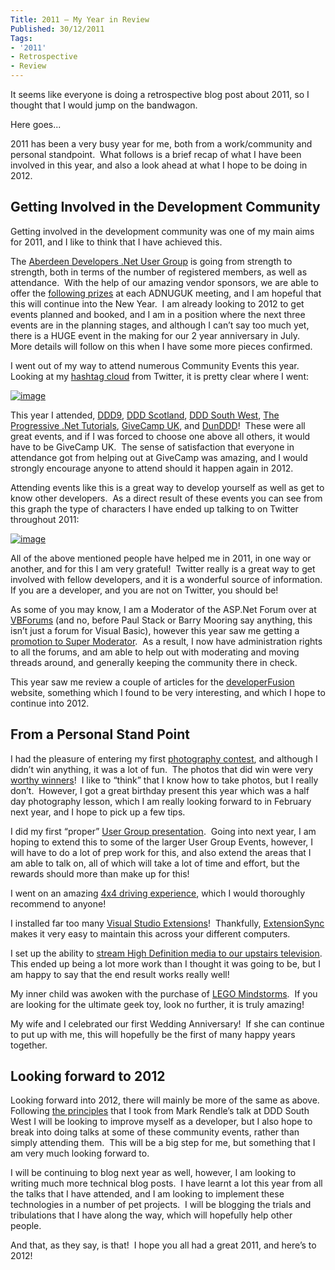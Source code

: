 ```yaml
---
Title: 2011 – My Year in Review
Published: 30/12/2011
Tags:
- '2011'
- Retrospective
- Review
---
```


It seems like everyone is doing a retrospective blog post about 2011, so I thought that I would jump on the bandwagon.

Here goes...

2011 has been a very busy year for me, both from a work/community and personal standpoint.  What follows is a brief recap of what I have been involved in this year, and also a look ahead at what I hope to be doing in 2012.

## Getting Involved in the Development Community

Getting involved in the development community was one of my main aims for 2011, and I like to think that I have achieved this.

The [Aberdeen Developers .Net User Group](http://aberdeendevelopers.co.uk/) is going from strength to strength, both in terms of the number of registered members, as well as attendance.  With the help of our amazing vendor sponsors, we are able to offer the [following prizes](http://www.gep13.co.uk/blog/confirmed-swag-for-adnug-events) at each ADNUGUK meeting, and I am hopeful that this will continue into the New Year.  I am already looking to 2012 to get events planned and booked, and I am in a position where the next three events are in the planning stages, and although I can’t say too much yet, there is a HUGE event in the making for our 2 year anniversary in July.  More details will follow on this when I have some more pieces confirmed.

I went out of my way to attend numerous Community Events this year.  Looking at my [hashtag cloud](http://tweetstats.com/graphs/gep13#tcloud) from Twitter, it is pretty clear where I went:

[![image](http://www.gep13.co.uk/blog/wp-content/uploads/2011/12/image8.png)](http://tweetstats.com/graphs/gep13#tcloud)

This year I attended, [DDD9](http://www.gep13.co.uk/blog/a-review-of-ddd9-by-a-ddd-virgin), [DDD Scotland](http://www.gep13.co.uk/blog/a-review-of-dddscot-by-a-dddscot-virgin), [DDD South West](http://www.gep13.co.uk/blog/a-review-of-dddsw-by-a-dddsw-virgin), [The Progressive .Net Tutorials](http://www.gep13.co.uk/blog/progressive-net-tutorials-a-review-skillsmatter-prognet11), [GiveCamp UK](http://www.gep13.co.uk/blog/my-impressions-of-givecampuk), and [DunDDD](http://www.gep13.co.uk/blog/a-review-of-dunddd)!  These were all great events, and if I was forced to choose one above all others, it would have to be GiveCamp UK.  The sense of satisfaction that everyone in attendance got from helping out at GiveCamp was amazing, and I would strongly encourage anyone to attend should it happen again in 2012.

Attending events like this is a great way to develop yourself as well as get to know other developers.  As a direct result of these events you can see from this graph the type of characters I have ended up talking to on Twitter throughout 2011:

[![image](http://www.gep13.co.uk/blog/wp-content/uploads/2011/12/image9.png)](http://tweetstats.com/graphs/gep13#tcloud)

All of the above mentioned people have helped me in 2011, in one way or another, and for this I am very grateful!  Twitter really is a great way to get involved with fellow developers, and it is a wonderful source of information.  If you are a developer, and you are not on Twitter, you should be!

As some of you may know, I am a Moderator of the ASP.Net Forum over at [VBForums](http://www.vbforums.com/index.php) (and no, before Paul Stack or Barry Mooring say anything, this isn’t just a forum for Visual Basic), however this year saw me getting a [promotion to Super Moderator](http://www.gep13.co.uk/blog/i-have-been-promoted).  As a result, I now have administration rights to all the forums, and am able to help out with moderating and moving threads around, and generally keeping the community there in check.

This year saw me review a couple of articles for the [developerFusion](http://www.developerfusion.com/) website, something which I found to be very interesting, and which I hope to continue into 2012.

## From a Personal Stand Point

I had the pleasure of entering my first [photography contest](http://www.gep13.co.uk/blog/vbforums-photography-contest), and although I didn’t win anything, it was a lot of fun.  The photos that did win were very [worthy winners](http://www.gep13.co.uk/blog/vbforums-photography-contestresults)!  I like to “think” that I know how to take photos, but I really don’t.  However, I got a great birthday present this year which was a half day photography lesson, which I am really looking forward to in February next year, and I hope to pick up a few tips.

I did my first “proper” [User Group presentation](http://www.gep13.co.uk/blog/my-first-stylecop-presentation).  Going into next year, I am hoping to extend this to some of the larger User Group Events, however, I will have to do a lot of prep work for this, and also extend the areas that I am able to talk on, all of which will take a lot of time and effort, but the rewards should more than make up for this!

I went on an amazing [4x4 driving experience](http://www.gep13.co.uk/blog/4x4-off-road-drivinghighland-safaris-aberfeldy), which I would thoroughly recommend to anyone!

I installed far too many [Visual Studio Extensions](http://www.gep13.co.uk/blog/visual-studio-2010-extensions)!  Thankfully, [ExtensionSync](http://www.gep13.co.uk/blog/a-tool-to-synchronise-visual-studio-2010-extensions) makes it very easy to maintain this across your different computers.

I set up the ability to [stream High Definition media to our upstairs television](http://www.gep13.co.uk/blog/a-cunning-plan-to-get-hd-content-on-upstairs-television).  This ended up being a lot more work than I thought it was going to be, but I am happy to say that the end result works really well!

My inner child was awoken with the purchase of [LEGO Mindstorms](http://www.gep13.co.uk/blog/lego-mindstorms-have-arrived).  If you are looking for the ultimate geek toy, look no further, it is truly amazing!

My wife and I celebrated our first Wedding Anniversary!  If she can continue to put up with me, this will hopefully be the first of many happy years together.

## Looking forward to 2012

Looking forward into 2012, there will mainly be more of the same as above.  Following [the principles](http://www.gep13.co.uk/blog/becoming-a-better-developer) that I took from Mark Rendle’s talk at DDD South West I will be looking to improve myself as a developer, but I also hope to break into doing talks at some of these community events, rather than simply attending them.  This will be a big step for me, but something that I am very much looking forward to.

I will be continuing to blog next year as well, however, I am looking to writing much more technical blog posts.  I have learnt a lot this year from all the talks that I have attended, and I am looking to implement these technologies in a number of pet projects.  I will be blogging the trials and tribulations that I have along the way, which will hopefully help other people.

And that, as they say, is that!  I hope you all had a great 2011, and here’s to 2012!
